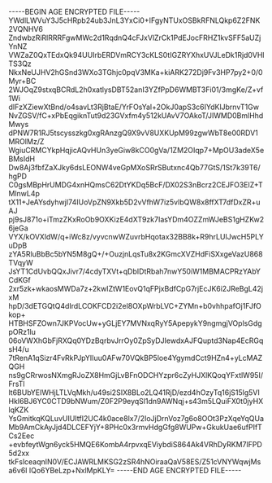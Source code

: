 -----BEGIN AGE ENCRYPTED FILE-----
YWdlLWVuY3J5cHRpb24ub3JnL3YxCi0+IFgyNTUxOSBkRFNLQkp6Z2FNK2VQNHV6
ZndwbzRiRlRRRFgwMWc2d1RqdnQ4cFJxVlZrCk1PdEJocFRHZ1kvSFF5aUZjYnNZ
VWZaZ0QxTEdxQk94UUIrbERDVmRCY3cKLS0tIGZRYXhxUVJLeDk1Rjd0VHlTS3Qz
NkxNeUJHV2hGSnd3WXo3TGhjc0pqV3MKa+kiARK272Dj9Fv3HP7py2+0/0Myr+BC
2WJOqZ9stxqBCRdL2h0xatlysDBT52anI3YZfPpD6WMBT3Fi01/3mgKe/Z+vf1Wi
dIFzXZiewXtBnd/o4savLt3RjBtaE/YrFOsYal+2OkJ0apS3c6IYdKlJbrnvT1Gw
NvZGSV/fC+xPbEqgiknTut9d23GVxfm4y512kUAvV7OAkoT/JIWMD0BmlHhdMwys
dPNW7R1RJ5tscysszkg0xgRAnzgQ9X9vV8UXKUpM99zgwWbT8e00RDV1MROIMz/Z
WgiuCRMCYkpHqjicAQvHUn3yeGiw8kCO0gVa/1ZM2OIqp7+MpOU3adeX5eBMsIdH
Dw8Aj3fbfZaXJky6dsLEONW4veGpMXoSRrSButxnc4Qb77GtS/1St7k39T6/hgPD
C0gsMBpHrUMDG4xnHQmsC62DtYKDq5BcF/DX02S3nBcrz2CEJFO3ElZ+TMlnwL4p
tX11+JeAYsdyhwjI74IUoVpZN9Xkb5D2vVfhW7iz5vlbQW8x8ffXT7dfDxZR+uAJ
pj9sJ871o+iTmzZKxRoOb9OXKizE4dXT9zk7IasYDm4OZZmWJeBS1gHZKw26jeGa
VYX/kOVXldW/q+iWc8z/vyvcnwWZuvrbHqotax32BB8k+R9hrLUIJwcH5PLYuDpB
zYA5RluBbBc5bYN5M8gQ+/+OuzjnLqsTu8x2KGmcXVZHdFiSXxgeVazU868TVqyW
JsYT1CdUvbQQxJivr7/4cdyTXVt+qDbIDtRbah7nwY50iW1MBMACPRzYAbYCdKGf
2xr5zk+wkaosMWDa7z+2kwIZtW1EovQ1qFPjxBdfCpG7rjEcJK6i2JReBgL42jxM
hpD/3dETGQtQ4dIrdLCOKFCD2i2el8OXpWrbLVC+ZYMn+b0vhhpafOj1FJfOkop+
HTBHSFZOwn7JKPVocUw+yGLjEY7MVNxqRyY5ApepykY9ngmgjVOplsGdgpORz1lu
06oVWXhGbFjRXQq0YDzBqrbvJrrOy0ZpSyDJIewdxAJFQuptd3Nap4EcRGqsH4/u
7tRenA1qSizr4FvRkPJpYIIuu0AFw70VQkBP5loe4YgymdCct9HZn4+yLcMAZQGH
ns9gCRrwosNXmgRJoZX8HmGjLvBFnODCHYzpr6cZyHJXlKQoqYFxtlW95I/FrsTl
lt6BUbYEIWHjLTLVqMkh/u49si2SIX8BLo2LQ41RjD/ezd4hOzyTq16jS15lg5VI
HkI6BJ6YC0CTD9bNWum/Z0F2P9eyqSl1dn9AWNqj+s43m5LQuiFX0t0jyHXlqKZK
YsGmitkqKQLuvUIUItfI2UC4k0ace8lx7/2IoJjDrnVoz7g6o8OOt3PzXqeYqQUa
Mb9AmCkAyJjd4DLCEFYjY+8PHc0x3rmvHdgGfg8WUPw+GkukUae6ufPIfTCs2Eec
+evbfeytWgn6yck5HMQE6KombA4rpvxqEViybdiS864Ak4VRhDyRKM7lFPD5d2xx
tkFslceaqnIN0V/ECJAWRLMKSG2zSR4hNOiraaQaV58ES/Z51cVNYWqwjMsa6v6I
lQo6YBeLzp+NxlMpKLY=
-----END AGE ENCRYPTED FILE-----
